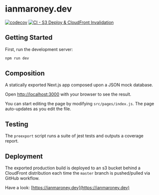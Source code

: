 # ianmaroney.dev

[![codecov](https://codecov.io/gh/ianmaroney/ianmaroney.dev/branch/master/graph/badge.svg?token=0J01LZAXS7)](https://codecov.io/gh/ianmaroney/ianmaroney.dev) [![CI - S3 Deploy & CloudFront Invalidation](https://github.com/ianmaroney/ianmaroney.dev/actions/workflows/main.yml/badge.svg)](https://github.com/ianmaroney/ianmaroney.dev/actions/workflows/main.yml)

## Getting Started

First, run the development server:

```bash
npm run dev
```

## Composition

A statically exported Next.js app composed upon a JSON mock database.

Open [http://localhost:3000](http://localhost:3000) with your browser to see the result.

You can start editing the page by modifying `src/pages/index.js`. The page auto-updates as you edit the file.

## Testing

The `preexport` script runs a suite of jest tests and outputs a coverage report.

## Deployment

The exported production build is deployed to an s3 bucket behind a CloudFront distribution each time the `master` branch is pushed/pulled via GitHub workflow.

Have a look: [https://ianmaroney.dev](https://ianmaroney.dev)
